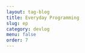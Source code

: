 ```yaml
---
layout: tag-blog
title: Everyday Programming
slug: ep
category: devlog
menu: false
order: 7
---
```

